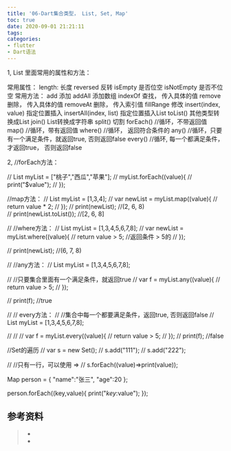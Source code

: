 ```yaml
---
title: '06-Dart集合类型， List, Set, Map'
toc: true
date: 2020-09-01 21:21:11
tags:
categories:
- flutter
- Dart语法
---
```



1, List 里面常用的属性和方法：

常用属性：
length:  			长度
reversed			反转
isEmpty			是否位空
isNotEmpty		是否不位空
常用方法：
add				添加
addAll			添加数组
indexOf			查找， 传入具体的值
remove			删除， 传入具体的值
removeAt			删除， 传入索引值
fillRange			修改
insert(index, value)  指定位置插入
insertAll(index, list)	指定位置插入List
toList()			其他类型转换成List
join()			List转换成字符串
split()			切割
forEach()			//循环，不带返回值
map()			//循环，带有返回值
where()			//循环， 返回符合条件的
any()			//循环，只要有一个满足条件，就返回true,  否则返回false
every()			//循环,   每一个都满足条件， 才返回true， 否则返回false


2, 
 //forEach方法：

  // List myList = ["桃子","西瓜","苹果"];
  // myList.forEach((value){
  //   print("$value");
  // });


//map方法：
  // List myList = [1,3,4];
  // var newList = myList.map((value){
  //   return value * 2;
  // });
  // print(newList);           //(2, 6, 8)        
  // print(newList.toList());  //[2, 6, 8]


// //where方法：
//   List myList = [1,3,4,5,6,7,8];
//   var newList = myList.where((value){
//     return value > 5;   //返回条件 > 5的
//   });

//   print(newList);   //(6, 7, 8)


// //any方法： 
//   List myList = [1,3,4,5,6,7,8];

//   //只要集合里面有一个满足条件，就返回true
//   var f = myList.any((value){
//     return value > 5;
//   });

//   print(f); //true


// // every方法：
//   //集合中每一个都要满足条件，返回true, 否则返回false
//   List myList = [1,3,4,5,6,7,8];

//   //
//   var f = myList.every((value){
//     return value > 5;
//   });
//   print(f);   //false


//Set的遍历
  // var s = new Set();
  // s.add("111");
  // s.add("222");

  // //只有一行，可以使用 => 
  // s.forEach((value)=>print(value));

  Map person = {
    "name":"张三",
    "age":20
  };

  person.forEach((key,value){
    print("$key:$value");
  });



## 参考资料
> - []()
> - []()
